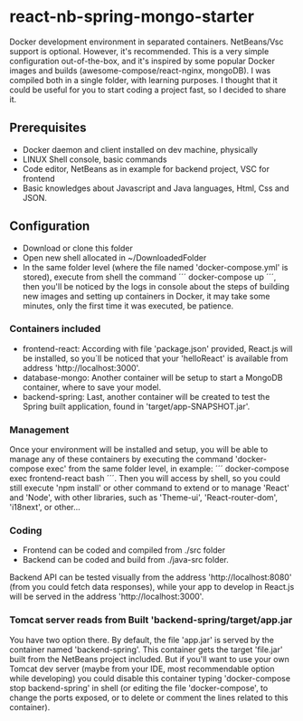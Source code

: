# react-nb-spring-mongo-starter
Docker development environment in separated containers. NetBeans/Vsc support is optional. However, it's recommended. This is a very simple configuration out-of-the-box, and it's inspired by some popular Docker images and builds (awesome-compose/react-nginx, mongoDB). I was compiled both in a single folder, with learning purposes. I thought that it could be useful for you to start coding a project fast, so I decided to share it.

## Prerequisites

* Docker daemon and client installed on dev machine, physically
* LINUX Shell console, basic commands
* Code editor, NetBeans as in example for backend project, VSC for frontend
* Basic knowledges about Javascript and Java languages, Html, Css and JSON. 

## Configuration

* Download or clone this folder
* Open new shell allocated in ~/DownloadedFolder
* In the same folder level (where the file named 'docker-compose.yml' is stored), execute from shell the command ´´´ docker-compose up ´´´, then you'll be noticed by the logs in console about  the steps of building new images and setting up containers in Docker, it may take some minutes, only the first time it was executed, be patience.

### Containers included

* frontend-react: According with file 'package.json' provided, React.js will be installed, so you´ll be noticed that your 'helloReact' is available from address 'http://localhost:3000'.
* database-mongo: Another container will be setup to start a MongoDB container, where to save your model.
* backend-spring: Last, another container will be created to test the Spring built application, found in 'target/app-SNAPSHOT.jar'.

### Management

Once your environment will be installed and setup, you will be able to manage any of these containers by executing the command 'docker-compose exec' from the same folder level, in example: ´´´ docker-compose exec frontend-react bash ´´´. Then you will access by shell, so you could still execute 'npm install' or other command to extend or to manage 'React' and 'Node', with other libraries, such as 'Theme-ui', 'React-router-dom', 'i18next', or other... 

### Coding

* Frontend can be coded and compiled from ./src folder
* Backend can be coded and build from ./java-src folder.

Backend API can be tested visually from the address 'http://localhost:8080' (from you could fetch data responses), while your app to develop in React.js will be served in the address 'http://localhost:3000'.

### Tomcat server reads from Built 'backend-spring/target/app.jar

You have two option there. By default, the file 'app.jar' is served by the container named 'backend-spring'. This container gets the target 'file.jar' built from the NetBeans project included. But if you'll want to use your own Tomcat dev server (maybe from your IDE, most recommendable option while developing) you could disable this container typing 'docker-compose stop backend-spring' in shell (or editing the file 'docker-compose', to change the ports exposed, or to delete or comment the lines related to this container). 
